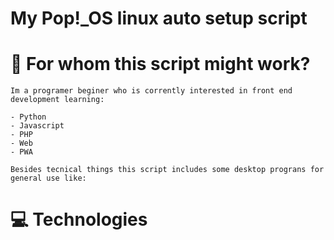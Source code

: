 # My Pop!\_OS linux auto setup script

# :pencil: For whom this script might work?

<div>

    Im a programer beginer who is corrently interested in front end development learning:

    - Python
    - Javascript
    - PHP
    - Web
    - PWA

    Besides tecnical things this script includes some desktop prograns for general use like:

</div>

# :computer: Technologies

